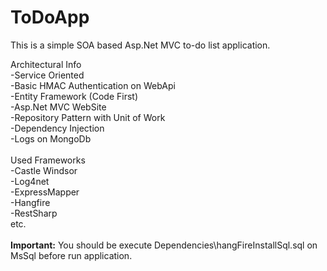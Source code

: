 # ToDoApp
This is a simple SOA based Asp.Net MVC to-do list application.

Architectural Info
<br/>-Service Oriented
<br/>-Basic HMAC Authentication on WebApi
<br/>-Entity Framework (Code First)
<br/>-Asp.Net MVC WebSite
<br/>-Repository Pattern with Unit of Work
<br/>-Dependency Injection
<br/>-Logs on MongoDb
<br/>
<br/>Used Frameworks
<br/>-Castle Windsor
<br/>-Log4net
<br/>-ExpressMapper
<br/>-Hangfire
<br/>-RestSharp
<br/>etc.
<br/><br/><b>Important:</b> You should be execute Dependencies\hangFireInstallSql.sql on MsSql before run application.
